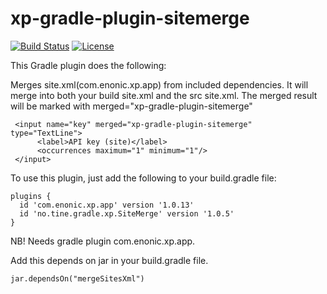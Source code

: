# xp-gradle-plugin-sitemerge
[![Build Status](https://travis-ci.org/tineikt/xp-gradle-plugin-sitemerge.svg?branch=master)](https://travis-ci.org/tineikt/xp-gradle-plugin-sitemerge)
[![License](https://img.shields.io/github/license/tineikt/xp-gradle-plugin-sitemerge.svg)](https://www.gnu.org/licenses/gpl-3.0.en.html)

This Gradle plugin does the following:

Merges site.xml(com.enonic.xp.app) from included dependencies. It will merge 
into both your build site.xml and the src site.xml. The merged result will be marked
with merged="xp-gradle-plugin-sitemerge"

```
 <input name="key" merged="xp-gradle-plugin-sitemerge" type="TextLine">
      <label>API key (site)</label>
      <occurrences maximum="1" minimum="1"/>
 </input>
```

To use this plugin, just add the following to your build.gradle file: 

```
plugins {
  id 'com.enonic.xp.app' version '1.0.13'
  id 'no.tine.gradle.xp.SiteMerge' version '1.0.5'
}
```
NB! Needs gradle plugin com.enonic.xp.app.

Add this depends on jar in your build.gradle file. 

```
jar.dependsOn("mergeSitesXml")
```

